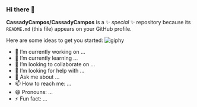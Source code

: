 ### Hi there 👋


**CassadyCampos/CassadyCampos** is a ✨ _special_ ✨ repository because its `README.md` (this file) appears on your GitHub profile.

Here are some ideas to get you started:
![giphy](https://github.com/CassadyCampos/CassadyCampos/assets/44253571/03ebd7db-6ac2-49c0-9753-8b48d0d927d8)

- 🔭 I’m currently working on ...
- 🌱 I’m currently learning ...
- 👯 I’m looking to collaborate on ...
- 🤔 I’m looking for help with ...
- 💬 Ask me about ...
- 📫 How to reach me: ...
- 😄 Pronouns: ...
- ⚡ Fun fact: ...

